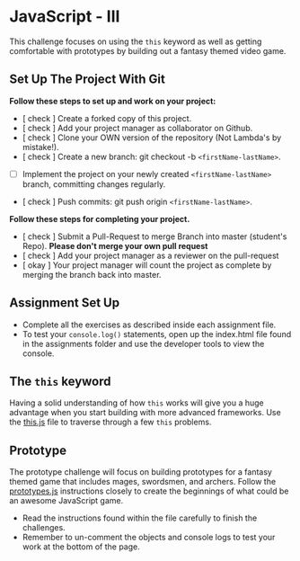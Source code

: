 # JavaScript - III

This challenge focuses on using the `this` keyword as well as getting comfortable with prototypes by building out a fantasy themed video game.

## Set Up The Project With Git

**Follow these steps to set up and work on your project:**

* [ check ] Create a forked copy of this project.
* [ check ] Add your project manager as collaborator on Github.
* [ check ] Clone your OWN version of the repository (Not Lambda's by mistake!).
* [ check ] Create a new branch: git checkout -b `<firstName-lastName>`.
* [ ] Implement the project on your newly created `<firstName-lastName>` branch, committing changes regularly.
* [ check ] Push commits: git push origin `<firstName-lastName>`.

**Follow these steps for completing your project.**

* [ check ] Submit a Pull-Request to merge <firstName-lastName> Branch into master (student's  Repo). **Please don't merge your own pull request**
* [ check ] Add your project manager as a reviewer on the pull-request
* [ okay ] Your project manager will count the project as complete by merging the branch back into master.

## Assignment Set Up

* Complete all the exercises as described inside each assignment file.
* To test your `console.log()` statements, open up the index.html file found in the assignments folder and use the developer tools to view the console.  

## The `this` keyword

Having a solid understanding of how `this` works will give you a huge advantage when you start building with more advanced frameworks. Use the [this.js](assignments/this.js) file to traverse through a few `this` problems.

## Prototype

The prototype challenge will focus on building prototypes for a fantasy themed game that includes mages, swordsmen, and archers.  Follow the [prototypes.js](assignments/this.js) instructions closely to create the beginnings of what could be an awesome JavaScript game.

* Read the instructions found within the file carefully to finish the challenges. 
* Remember to un-comment the objects and console logs to test your work at the bottom of the page.
